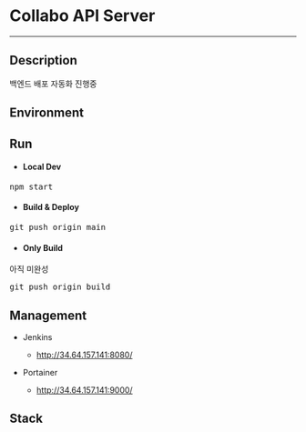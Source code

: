 # Collabo API Server

---

## Description
백엔드 배포 자동화 진행중

## Environment


## Run

- #### Local Dev
<pre>
npm start
</pre>


- #### Build & Deploy
<pre>
git push origin main
</pre>


- #### Only Build
아직 미완성
<pre>
git push origin build
</pre>

## Management
- Jenkins
  - http://34.64.157.141:8080/

- Portainer
  - http://34.64.157.141:9000/


## Stack


